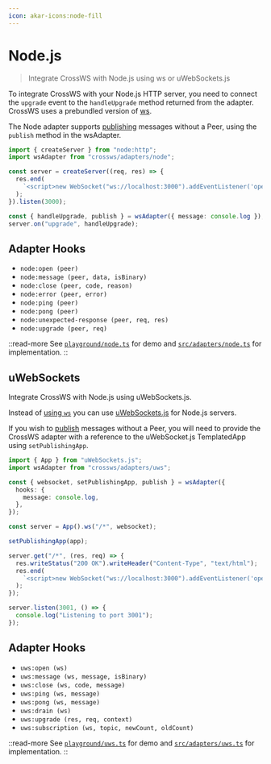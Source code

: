 ```yaml
---
icon: akar-icons:node-fill
---
```


# Node.js

> Integrate CrossWS with Node.js using ws or uWebSockets.js

To integrate CrossWS with your Node.js HTTP server, you need to connect the `upgrade` event to the `handleUpgrade` method returned from the adapter. CrossWS uses a prebundled version of [ws](https://github.com/websockets/ws).

The Node adapter supports [publishing](/guide/pubsub) messages without a Peer, using the `publish` method in the wsAdapter.

```ts
import { createServer } from "node:http";
import wsAdapter from "crossws/adapters/node";

const server = createServer((req, res) => {
  res.end(
    `<script>new WebSocket("ws://localhost:3000").addEventListener('open', (e) => e.target.send("Hello from client!"));</script>`,
  );
}).listen(3000);

const { handleUpgrade, publish } = wsAdapter({ message: console.log });
server.on("upgrade", handleUpgrade);
```

## Adapter Hooks

- `node:open (peer)`
- `node:message (peer, data, isBinary)`
- `node:close (peer, code, reason)`
- `node:error (peer, error)`
- `node:ping (peer)`
- `node:pong (peer)`
- `node:unexpected-response (peer, req, res)`
- `node:upgrade (peer, req)`

::read-more
See [`playground/node.ts`](https://github.com/unjs/crossws/tree/main/playground/node.ts) for demo and [`src/adapters/node.ts`](https://github.com/unjs/crossws/tree/main/src/adapters/node.ts) for implementation.
::

## uWebSockets

Integrate CrossWS with Node.js using uWebSockets.js.

Instead of [using `ws`](/adapters/node-ws) you can use [uWebSockets.js](https://github.com/uNetworking/uWebSockets.js) for Node.js servers.

If you wish to [publish](/guide/pubsub) messages without a Peer, you will need to provide the CrossWS adapter with a reference to the uWebSocket.js TemplatedApp using `setPublishingApp`.

```ts
import { App } from "uWebSockets.js";
import wsAdapter from "crossws/adapters/uws";

const { websocket, setPublishingApp, publish } = wsAdapter({
  hooks: {
    message: console.log,
  },
});

const server = App().ws("/*", websocket);

setPublishingApp(app);

server.get("/*", (res, req) => {
  res.writeStatus("200 OK").writeHeader("Content-Type", "text/html");
  res.end(
    `<script>new WebSocket("ws://localhost:3000").addEventListener('open', (e) => e.target.send("Hello from client!"));</script>`,
  );
});

server.listen(3001, () => {
  console.log("Listening to port 3001");
});
```

## Adapter Hooks

- `uws:open (ws)`
- `uws:message (ws, message, isBinary)`
- `uws:close (ws, code, message)`
- `uws:ping (ws, message)`
- `uws:pong (ws, message)`
- `uws:drain (ws)`
- `uws:upgrade (res, req, context)`
- `uws:subscription (ws, topic, newCount, oldCount)`

::read-more
See [`playground/uws.ts`](https://github.com/unjs/crossws/tree/main/playground/uws.ts) for demo and [`src/adapters/uws.ts`](https://github.com/unjs/crossws/tree/main/src/adapters/uws.ts) for implementation.
::
